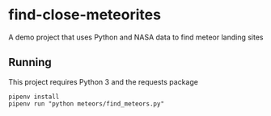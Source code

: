  # find-close-meteorites
A demo project that uses Python and NASA data to find meteor landing sites

## Running

This project requires Python 3 and the requests package

```
pipenv install
pipenv run "python meteors/find_meteors.py"
```
